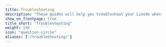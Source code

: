 ```yaml
---
title: Troubleshooting
description: "These guides will help you troubleshoot your Linode when it isn't running as well as you'd like. There are a few things you can check before opening a ticket."
show_on_frontpage: true
title_short: "Troubleshooting"
weight: 140
icon: "question-circle"
aliases: ['/troubleshooting/']
---
```



